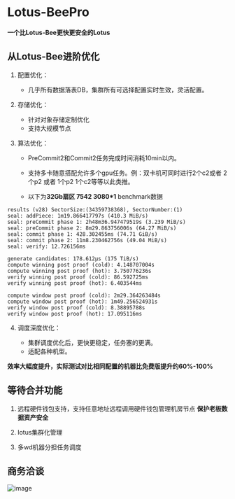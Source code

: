 # Lotus-BeePro

**一个比Lotus-Bee更快更安全的Lotus**

## 从Lotus-Bee进阶优化

1. 配置优化：

    - 几乎所有数据落表DB，集群所有可选择配置实时生效，灵活配置。   

2. 存储优化：  
    - 针对对象存储定制优化  
    - 支持大规模节点   

3. 算法优化：

    - PreCommit2和Commit2任务完成时间消耗10min以内。
    - 支持多卡随意搭配允许多个gpu任务。例：双卡机可同时进行2个c2或者 2个p2 或者 1个p2 1个c2等等以此类推。   
    
    - 以下为**32Gb扇区 7542 3080*1** benchmark数据
```
results (v28) SectorSize:(34359738368), SectorNumber:(1)
seal: addPiece: 1m19.866417797s (410.3 MiB/s)
seal: preCommit phase 1: 2h48m36.947479519s (3.239 MiB/s)
seal: preCommit phase 2: 8m29.863756006s (64.27 MiB/s)
seal: commit phase 1: 428.302455ms (74.71 GiB/s)
seal: commit phase 2: 11m8.230462756s (49.04 MiB/s)
seal: verify: 12.726156ms

generate candidates: 178.612µs (175 TiB/s)
compute winning post proof (cold): 4.148707004s
compute winning post proof (hot): 3.750776236s
verify winning post proof (cold): 86.592725ms
verify winning post proof (hot): 6.403544ms

compute window post proof (cold): 2m29.364263484s
compute window post proof (hot): 1m49.256524931s
verify window post proof (cold): 8.38895788s
verify window post proof (hot): 17.095116ms
```
4. 调度深度优化：

    - 集群调度优化后，更快更稳定，任务塞的更满。
    - 适配各种机型。   


**效率大幅度提升，实际测试对比相同配置的机器比免费版提升约60%-100%**

## 等待合并功能

1. 远程硬件钱包支持，支持任意地址远程调用硬件钱包管理机房节点 **保护老板数据资产安全**   

2. lotus集群化管理  

3. 多wd机器分担任务调度  


## 商务洽谈
![image](https://user-images.githubusercontent.com/86239661/126980665-1ca8c996-c9c1-4c86-b585-0ed42feebf77.png)




